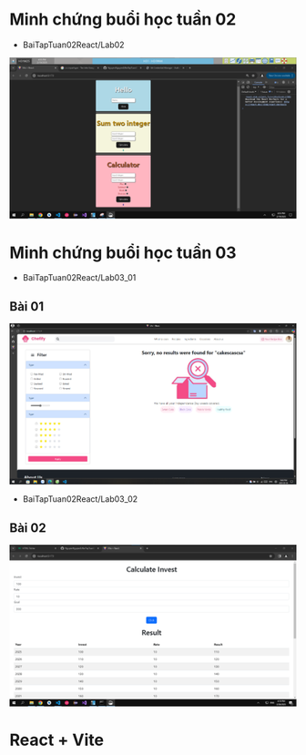 # Minh chứng buổi học tuần 02

- BaiTapTuan02React/Lab02

![Minh chứng](./Lab02/proof.png "a title")

# Minh chứng buổi học tuần 03

- BaiTapTuan02React/Lab03_01

## Bài 01
![Minh chứng](./Lab03_01/proof.png "a title")


- BaiTapTuan02React/Lab03_02

## Bài 02
![Minh chứng](./Lab03_02/proof.png "a title")


# React + Vite